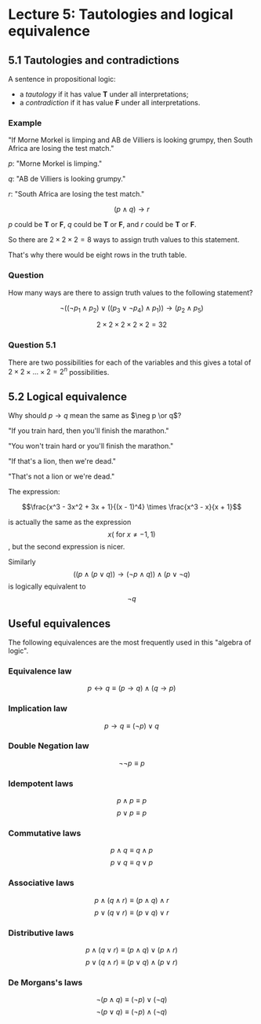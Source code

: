 # Lecture 5: Tautologies and logical equivalence

## 5.1 Tautologies and contradictions

A sentence in propositional logic:

* a _tautology_ if it has value **T** under all interpretations;
* a _contradiction_ if it has value **F** under all interpretations.

### Example

"If Morne Morkel is limping and AB de Villiers is looking grumpy, then South
Africa are losing the test match."

_p_: "Morne Morkel is limping."

_q_: "AB de Villiers is looking grumpy."

_r_: "South Africa are losing the test match."

$$(p \land q) \to r$$

_p_ could be **T** or **F**, _q_ could be **T** or **F**, and _r_ could be **T**
or **F**.

So there are $2 \times 2 \times 2 = 8$ ways to assign truth values to this
statement.

That's why there would be eight rows in the truth table.

### Question

How many ways are there to assign truth values to the following statement?

$$\neg((\neg p_1 \land p_2) \lor ((p_3 \lor \neg p_4) \land p_1)) \to (p_2 \land
p_5)$$

$$ 2 \times 2 \times 2 \times 2 \times 2 = 32$$

### Question 5.1

There are two possibilities for each of the variables and this gives a total of $2
\times 2 \times \dots \times 2 = 2^n$ possibilities.

## 5.2 Logical equivalence

Why should $p \to q$ mean the same as $\neg p \or q$?

"If you train hard, then you'll finish the marathon."

"You won't train hard or you'll finish the marathon."

"If that's a lion, then we're dead."

"That's not a lion or we're dead."

The expression:

$$\frac{x^3 - 3x^2 + 3x + 1}{(x - 1)^4} \times \frac{x^3 - x}{x + 1}$$

is actually the same as the expression $$x (\text{ for } x \not= -1, 1)$$, but
the second expression is nicer.

Similarly $$((p \land (p \lor q)) \to (\neg p \land q)) \land (p \lor \neg q)$$
is logically equivalent to $$\neg q$$

## Useful equivalences

The following equivalences are the most frequently used in this "algebra of
logic".

### Equivalence law

$$p \leftrightarrow q \equiv (p \to q) \land (q \to p)$$

### Implication law

$$p \to q \equiv (\neg p) \lor q$$

### Double Negation law

$$\neg \neg p \equiv p$$

### Idempotent laws

$$ p \land p \equiv p$$
$$ p \lor p \equiv p$$

### Commutative laws

$$p \land q \equiv q \land p$$
$$p \lor q \equiv q \lor p$$

### Associative laws

$$p \land (q \land r) \equiv (p \land q) \land r$$
$$p \lor (q \lor r) \equiv (p \lor q) \lor r$$

### Distributive laws

$$p \land (q \lor r) \equiv (p \land q) \lor (p \land r)$$
$$p \lor (q \land r) \equiv (p \lor q) \land (p \lor r)$$

### De Morgans's laws

$$\neg(p \land q) \equiv (\neg p) \lor (\neg q)$$
$$\neg(p \lor q) \equiv (\neg p) \land (\neg q)$$
